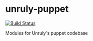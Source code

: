 # unruly-puppet

[![Build Status](https://travis-ci.org/unruly/unruly-puppet.svg?branch=master)](https://travis-ci.org/unruly/unruly-puppet)

Modules for Unruly's puppet codebase
